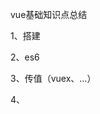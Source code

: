 vue基础知识点总结

1、搭建

2、es6

3、传值（vuex、...）

4、
























































